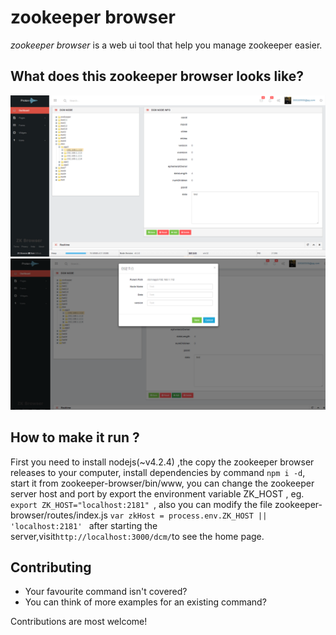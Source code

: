 # zookeeper browser

 

*zookeeper browser* is a web ui tool that help you manage zookeeper easier.

## What does this zookeeper browser looks like?
 ![home page screenshot](https://raw.githubusercontent.com/yutaixi/zookeeper-browser/master/screen%20shots/home.png)
 ![add node screenshot](https://raw.githubusercontent.com/yutaixi/zookeeper-browser/master/screen%20shots/add%20node.png)
## How to make it run ?
First you need to install nodejs(~v4.2.4) ,the copy the zookeeper browser releases to your computer,
install dependencies by command `npm i -d`,
start it from zookeeper-browser/bin/www,
you can change the zookeeper server host and port by export the environment variable ZK_HOST ,
eg. `export ZK_HOST="localhost:2181" `,
also you can modify the file zookeeper-browser/routes/index.js `var zkHost = process.env.ZK_HOST || 'localhost:2181' `
after starting the server,visit` http://localhost:3000/dcm/ `to see the home page.



## Contributing

- Your favourite command isn't covered?
- You can think of more examples for an existing command?

Contributions are most welcome!
 
 
